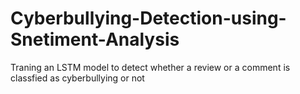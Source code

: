 # Cyberbullying-Detection-using-Snetiment-Analysis
Traning an LSTM model to detect whether a review or a comment is classfied as cyberbullying or not

